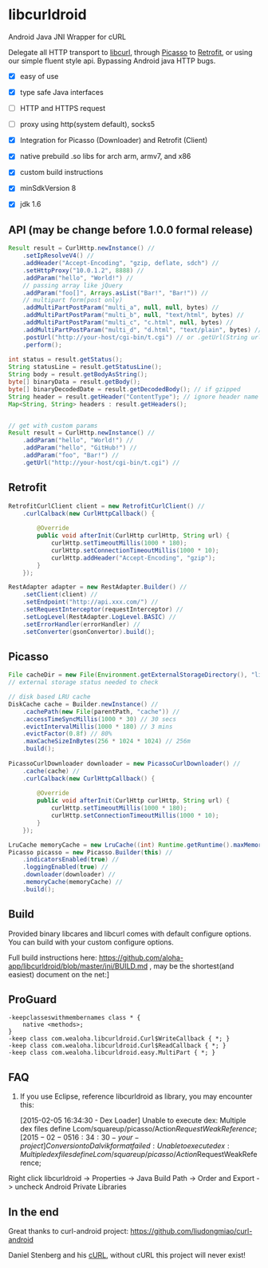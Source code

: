 libcurldroid
=============

Android Java JNI Wrapper for cURL

Delegate all HTTP transport to [libcurl](http://curl.haxx.se/libcurl/), through [Picasso](https://github.com/square/picasso) to [Retrofit](https://github.com/square/retrofit), or using our simple fluent style api. Bypassing Android java HTTP bugs.

* [x] easy of use
* [x] type safe Java interfaces
* [ ] HTTP and HTTPS request
* [ ] proxy using http(system default), socks5
* [X] Integration for Picasso (Downloader) and Retrofit (Client)
* [x] native prebuild .so libs for arch arm, armv7, and x86
* [x] custom build instructions
* [x] minSdkVersion 8
* [x] jdk 1.6


API (may be change before 1.0.0 formal release)
----

```java
Result result = CurlHttp.newInstance() //
    .setIpResolveV4() //
    .addHeader("Accept-Encoding", "gzip, deflate, sdch") //
    .setHttpProxy("10.0.1.2", 8888) //
    .addParam("hello", "World!") //
    // passing array like jQuery
    .addParam("foo[]", Arrays.asList("Bar!", "Bar!")) //
    // multipart form(post only)
    .addMultiPartPostParam("multi_a", null, null, bytes) //
    .addMultiPartPostParam("multi_b", null, "text/html", bytes) //
    .addMultiPartPostParam("multi_c", "c.html", null, bytes) //
    .addMultiPartPostParam("multi_d", "d.html", "text/plain", bytes) //
    .postUrl("http://your-host/cgi-bin/t.cgi") // or .getUrl(String url)
    .perform();
    
int status = result.getStatus();
String statusLine = result.getStatusLine();
String body = result.getBodyAsString();
byte[] binaryData = result.getBody();
byte[] binaryDecodedDate = result.getDecodedBody(); // if gzipped
String header = result.getHeader("ContentType"); // ignore header name case
Map<String, String> headers : result.getHeaders();


// get with custom params
Result result = CurlHttp.newInstance() //
    .addParam("hello", "World!") //
    .addParam("hello", "GitHub!") //
    .addParam("foo", "Bar!") //
    .getUrl("http://your-host/cgi-bin/t.cgi") //
```

Retrofit
---------

```java
RetrofitCurlClient client = new RetrofitCurlClient() //
    .curlCalback(new CurlHttpCallback() {
        
        @Override
        public void afterInit(CurlHttp curlHttp, String url) {
            curlHttp.setTimeoutMillis(1000 * 180);
            curlHttp.setConnectionTimeoutMillis(1000 * 10);
            curlHttp.addHeader("Accept-Encoding", "gzip");
        }
    });

RestAdapter adapter = new RestAdapter.Builder() //
    .setClient(client) //
    .setEndpoint("http://api.xxx.com/") //
    .setRequestInterceptor(requestInterceptor) //
    .setLogLevel(RestAdapter.LogLevel.BASIC) //
    .setErrorHandler(errorHandler) //
    .setConverter(gsonConvertor).build();
```

Picasso
---------

```java
File cacheDir = new File(Environment.getExternalStorageDirectory(), "libcurldroid"); 
// external storage status needed to check

// disk based LRU cache
DiskCache cache = Builder.newInstance() //
    .cachePath(new File(parentPath, "cache")) //
    .accessTimeSyncMillis(1000 * 30) // 30 secs
    .evictIntervalMillis(1000 * 180) // 3 mins
    .evictFactor(0.8f) // 80%
    .maxCacheSizeInBytes(256 * 1024 * 1024) // 256m
    .build();
    
PicassoCurlDownloader downloader = new PicassoCurlDownloader() //
    .cache(cache) //
    .curlCalback(new CurlHttpCallback() {
        
        @Override
        public void afterInit(CurlHttp curlHttp, String url) {
            curlHttp.setTimeoutMillis(1000 * 180);
            curlHttp.setConnectionTimeoutMillis(1000 * 10);
        }
    });

LruCache memoryCache = new LruCache((int) Runtime.getRuntime().maxMemory() / 5);
Picasso picasso = new Picasso.Builder(this) //
    .indicatorsEnabled(true) //
    .loggingEnabled(true) //
    .downloader(downloader) //
    .memoryCache(memoryCache) //
    .build();
```

Build
------

Provided binary libcares and libcurl comes with default configure options.
You can build with your custom configure options.

Full build instructions here: https://github.com/aloha-app/libcurldroid/blob/master/jni/BUILD.md , may be the shortest(and easiest) document on the net:] 

ProGuard
---------

```
-keepclasseswithmembernames class * {
    native <methods>;
}
-keep class com.wealoha.libcurldroid.Curl$WriteCallback { *; }
-keep class com.wealoha.libcurldroid.Curl$ReadCallback { *; }
-keep class com.wealoha.libcurldroid.easy.MultiPart { *; }
```
FAQ
-----

1. If you use Eclipse, reference libcurldroid as library, you may encounter this:

    [2015-02-05 16:34:30 - Dex Loader] Unable to execute dex: Multiple dex files define Lcom/squareup/picasso/Action$RequestWeakReference;
    [2015-02-05 16:34:30 - your-project] Conversion to Dalvik format failed: Unable to execute dex: Multiple dex files define Lcom/squareup/picasso/Action$RequestWeakReference;
    
Right click libcurldroid -> Properties -> Java Build Path -> Order and Export -> uncheck Android Private Libraries

In the end
-----
Great thanks to curl-android project: https://github.com/liudongmiao/curl-android

Daniel Stenberg and his [cURL](http://curl.haxx.se/libcurl/), without cURL this project will never exist!